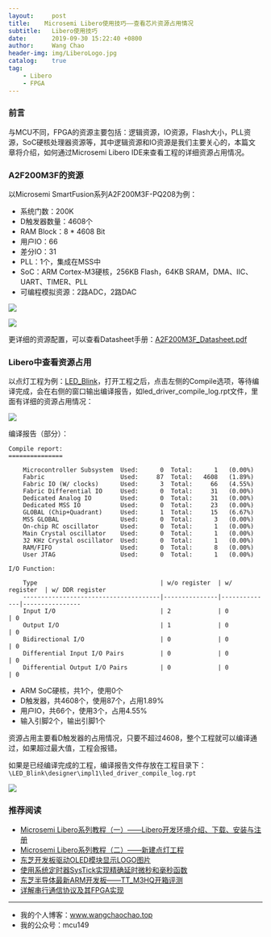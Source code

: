 ```yaml
---
layout:     post
title:    Microsemi Libero使用技巧——查看芯片资源占用情况
subtitle:	Libero使用技巧
date:       2019-09-30 15:22:40 +0800
author:     Wang Chao
header-img: img/LiberoLogo.jpg
catalog:    true
tag:
    - Libero
    - FPGA
---
```


### 前言

与MCU不同，FPGA的资源主要包括：逻辑资源，IO资源，Flash大小，PLL资源，SoC硬核处理器资源等，其中逻辑资源和IO资源是我们主要关心的，本篇文章将介绍，如何通过Microsemi Libero IDE来查看工程的详细资源占用情况。

### A2F200M3F的资源

以Microsemi SmartFusion系列A2F200M3F-PQ208为例：

- 系统门数：200K
- D触发器数量：4608个
- RAM Block：8 * 4608 Bit
- 用户IO：66
- 差分IO：31
- PLL：1个，集成在MSS中
- SoC：ARM Cortex-M3硬核，256KB Flash，64KB SRAM，DMA、IIC、UART、TIMER、PLL
- 可编程模拟资源：2路ADC，2路DAC

![](https://wcc-blog.oss-cn-beijing.aliyuncs.com/Libero/Libero_Skil/A2F_DS_1.jpg)

![](https://wcc-blog.oss-cn-beijing.aliyuncs.com/Libero/Libero_Skil/A2F_DS_2.jpg)

更详细的资源配置，可以查看Datasheet手册：[A2F200M3F_Datasheet.pdf](https://wcc-blog.oss-cn-beijing.aliyuncs.com/Libero/Libero_Skil/A2F200.pdf)

### Libero中查看资源占用

以点灯工程为例：[LED_Blink](https://wcc-blog.oss-cn-beijing.aliyuncs.com/Libero/Libero-2/LED_Blink.rar)，打开工程之后，点击左侧的Compile选项，等待编译完成，会在右侧的窗口输出编译报告，如led_driver_compile_log.rpt文件，里面有详细的资源占用情况：

![](https://wcc-blog.oss-cn-beijing.aliyuncs.com/Libero/Libero_Skil/compile_rpt.jpg)

编译报告（部分）：

    Compile report:
    ===============
    
        Microcontroller Subsystem  Used:      0  Total:      1   (0.00%)
        Fabric                     Used:     87  Total:   4608   (1.89%)
        Fabric IO (W/ clocks)      Used:      3  Total:     66   (4.55%)
        Fabric Differential IO     Used:      0  Total:     31   (0.00%)
        Dedicated Analog IO        Used:      0  Total:     31   (0.00%)
        Dedicated MSS IO           Used:      0  Total:     23   (0.00%)
        GLOBAL (Chip+Quadrant)     Used:      1  Total:     15   (6.67%)
        MSS GLOBAL                 Used:      0  Total:      3   (0.00%)
        On-chip RC oscillator      Used:      0  Total:      1   (0.00%)
        Main Crystal oscillator    Used:      0  Total:      1   (0.00%)
        32 KHz Crystal oscillator  Used:      0  Total:      1   (0.00%)
        RAM/FIFO                   Used:      0  Total:      8   (0.00%)
        User JTAG                  Used:      0  Total:      1   (0.00%)
    
    I/O Function:
    
        Type                                  | w/o register  | w/ register  | w/ DDR register
        --------------------------------------|---------------|--------------|----------------
        Input I/O                             | 2             | 0            | 0
        Output I/O                            | 1             | 0            | 0
        Bidirectional I/O                     | 0             | 0            | 0
        Differential Input I/O Pairs          | 0             | 0            | 0
        Differential Output I/O Pairs         | 0             | 0            | 0


- ARM SoC硬核，共1个，使用0个
- D触发器，共4608个，使用87个，占用1.89%
- 用户IO，共66个，使用3个，占用4.55%
- 输入引脚2个，输出引脚1个

资源占用主要看D触发器的占用情况，只要不超过4608，整个工程就可以编译通过，如果超过最大值，工程会报错。

如果是已经编译完成的工程，编译报告文件存放在工程目录下：`\LED_Blink\designer\impl1\led_driver_compile_log.rpt`

![](https://wcc-blog.oss-cn-beijing.aliyuncs.com/Libero/Libero_Skil/rpt_folder.jpg)

### 推荐阅读

- [Microsemi Libero系列教程（一）——Libero开发环境介绍、下载、安装与注册](http://www.wangchaochao.top/2019/05/23/Libero-1/)
- [Microsemi Libero系列教程（二）——新建点灯工程](http://www.wangchaochao.top/2019/09/29/Libero-2/)
- [东芝开发板驱动OLED模块显示LOGO图片](http://www.wangchaochao.top/2019/09/15/TT-M3HQ-3/)
- [使用系统定时器SysTick实现精确延时微秒和毫秒函数](http://www.wangchaochao.top/2019/09/08/TT-M3HQ-1/)
- [东芝半导体最新ARM开发板——TT_M3HQ开箱评测](http://www.wangchaochao.top/2019/08/25/TT-M3HQ-0/)
- [详解串行通信协议及其FPGA实现](http://www.wangchaochao.top/2019/08/23/UART-Simple/)

----

- 我的个人博客：www.wangchaochao.top
- 我的公众号：mcu149